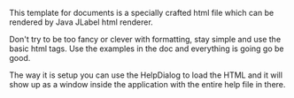 This template for documents is a specially crafted html file which can be
rendered by Java JLabel html renderer.

Don't try to be too fancy or clever with formatting, stay simple and use the
basic html tags. Use the examples in the doc and everything is going go be good.

The way it is setup you can use the HelpDialog to load the HTML and it will show
up as a window inside the application with the entire help file in there.
